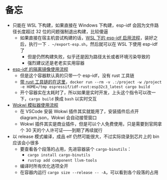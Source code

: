 # 备忘

- 只能在 WSL 下构建，如果直接在 Windows 下构建，esp-idf 会因为文件路径长度超过 32 位的问题强制退出构建，比较傻逼
  - 如果直接在宿主机尝试构建的话，[WSL 下的 esp-idf 启用流程](https://narukara.github.io/rust-on-esp-book-zh-cn/installation/riscv-and-xtensa.html)，装好之后，执行一下 `. ~/export-esp.sh`，然后就可以在 WSL 下使用 esp-idf 了
    - 但是仍然构建失败，似乎还是因为路径太长或者环境污染导致的
    - 强烈建议还是老老实实用容器
- [esp-idf 的隔离镜像使用流程](https://docs.espressif.com/projects/esp-idf/zh_CN/latest/esp32/api-guides/tools/idf-docker-image.html)
  - 但是这个容器默认真的只带一个 esp-idf，没有 rust 工具链
  - [带 rust 工具链的在这里](https://narukara.github.io/rust-on-esp-book-zh-cn/installation/using-containers.html)，`docker run --rm -v .:/project -w /project -e HOME=/tmp espressif/idf-rust:esp32c3_latest cargo build`
  - 开个容器实在太耗时了，所以如果是实时开发，上头这个指令可以改一下，`cargo build` 换成 `bash` 以实时交互
- [Wokwi 模拟器使用流程](https://narukara.github.io/rust-on-esp-book-zh-cn/tooling/simulating/wokwi.html)
  - 在 VSCode 安装 Wokwi 插件其实就能用了，安装插件后点开 diagram.json，Wokwi 会自动接管窗口
  - Wokwi 插件其实是商业插件，但是可以个人免费使用，只是需要到官网拿个 30 天的个人许可证——到期了再续就行
- 以 release 模式编译，成品 elf 仍然可能很大，不过实际烧录到芯片上的 bin 应该会小很多
  - 要查看各个段落的占用，先进容器装个 `cargo-binutils`：
    - `cargo install cargo-binutils`
    - `rustup add component llvm-tools`
  - 编译时所有优化选项全开
  - 在容器内运行 `cargo size --release -- -A`，可以看到各个段落的占用
